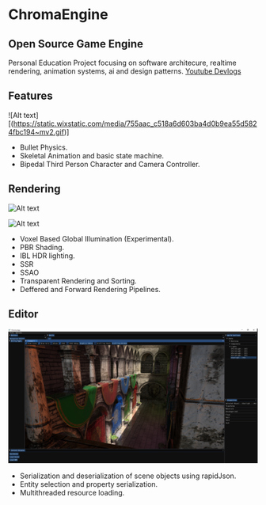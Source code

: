 # ChromaEngine
## Open Source Game Engine
Personal Education Project focusing on software architecure, realtime rendering, animation systems, ai and design patterns. 
[Youtube Devlogs](https://www.youtube.com/watch?v=YeyiEYRT1Ac)

## Features
![Alt text][(https://static.wixstatic.com/media/755aac_c518a6d603ba4d0b9ea55d5824fbc194~mv2.gif)]
  * Bullet Physics.
  * Skeletal Animation and basic state machine. 
  * Bipedal Third Person Character and Camera Controller.  
  
## Rendering
![Alt text](https://static.wixstatic.com/media/755aac_316019612db440d9a17f566fe23a1654~mv2.gif)

![Alt text](https://static.wixstatic.com/media/755aac_2f30b460c24d456bba115062b7562f64~mv2.png)
  * Voxel Based Global Illumination (Experimental).
  * PBR Shading.
  * IBL HDR lighting.
  * SSR
  * SSAO
  * Transparent Rendering and Sorting.
  * Deffered and Forward Rendering Pipelines.
  
## Editor
![](Chroma/Chroma/resources/textures/editor/Editor_00.PNG)
  * Serialization and deserialization of scene objects using rapidJson. 
  * Entity selection and property serialization. 
  * Multithreaded resource loading. 




